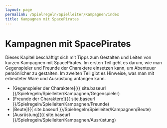 ```yaml
---
layout: page
permalink: /Spielregeln/Spielleiter/Kampagnen/index
title: Kampagnen mit SpacePirates
---
```


# Kampagnen mit SpacePirates

Dieses Kapitel beschäftigt sich mit Tipps zum Gestalten und Leiten von kurzen Kampagnen mit SpacePirates. Im ersten Teil geht es darum, wie man Gegenspieler und Freunde der Charaktere einsetzen kann, um Abenteuer persönlicher zu gestalten. Im zweiten Teil gibt es Hinweise, was man mit erbeuteter Ware und Ausrüstung anfangen kann.

- [Gegenspieler der Charaktere]({{ site.baseurl }}/Spielregeln/Spielleiter/Kampagnen/Gegenspieler)
- [Freunde der Charaktere]({{ site.baseurl }}/Spielregeln/Spielleiter/Kampagnen/Freunde)
- [Beute]({{ site.baseurl }}/Spielregeln/Spielleiter/Kampagnen/Beute)
- [Ausrüstung]({{ site.baseurl }}/Spielregeln/Spielleiter/Kampagnen/Ausrüstung)
